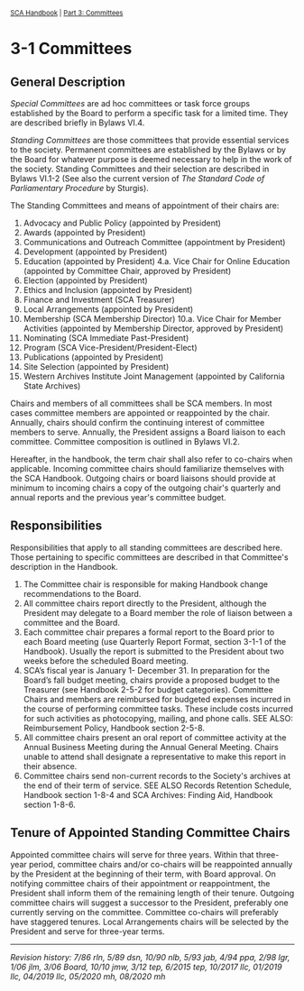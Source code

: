 <sup>[SCA Handbook](/sca-handbook/index.html) | [Part 3: Committees](../03_committees/index.html)</sup> 

# 3-1 Committees

## General Description

_Special Committees_ are ad hoc committees or task force groups established by the Board to perform a specific task for a limited time. They are described briefly in Bylaws VI.4.

_Standing Committees_ are those committees that provide essential services to the society. Permanent committees are established by the Bylaws or by the Board for whatever purpose is
deemed necessary to help in the work of the society. Standing Committees and their selection are described in Bylaws VI.1-2 (See also the current version of _The Standard Code of Parliamentary Procedure_ by Sturgis).

The Standing Committees and means of appointment of their chairs are:

1. Advocacy and Public Policy (appointed by President)
2. Awards (appointed by President)
3. Communications and Outreach Committee (appointment by President)
4. Development (appointed by President)
5. Education (appointed by President)
   4.a. Vice Chair for Online Education (appointed by Committee Chair, approved by President)
6. Election (appointed by President)
7. Ethics and Inclusion (appointed by President)
8. Finance and Investment (SCA Treasurer)
9. Local Arrangements (appointed by President)
10. Membership (SCA Membership Director)
    10.a. Vice Chair for Member Activities (appointed by Membership Director, approved by President)
11. Nominating (SCA Immediate Past-President)
12. Program (SCA Vice-President/President-Elect)
13. Publications (appointed by President)
14. Site Selection (appointed by President)
15. Western Archives Institute Joint Management (appointed by California State Archives)

Chairs and members of all committees shall be SCA members. In most cases committee members are appointed or reappointed by the chair. Annually, chairs should confirm the continuing interest of committee members to serve. Annually, the President assigns a Board liaison to each committee. Committee composition is outlined in Bylaws VI.2.

Hereafter, in the handbook, the term chair shall also refer to co-chairs when applicable. Incoming committee chairs should familiarize themselves with the SCA Handbook. Outgoing chairs or board liaisons should provide at minimum to incoming chairs a copy of the outgoing chair's quarterly and annual reports and the previous year's committee budget.

## Responsibilities

Responsibilities that apply to all standing committees are described here. Those pertaining to specific committees are described in that Committee's description in the Handbook.

1. The Committee chair is responsible for making Handbook change recommendations to the Board.
2. All committee chairs report directly to the President, although the President may delegate to a Board member the role of liaison between a committee and the Board.
3. Each committee chair prepares a formal report to the Board prior to each Board meeting (use Quarterly Report Format, section 3-1-1 of the Handbook). Usually the report is submitted to the President about two weeks before the scheduled Board meeting.
4. SCA’s fiscal year is January 1- December 31. In preparation for the Board’s fall budget meeting, chairs provide a proposed budget to the Treasurer (see Handbook 2-5-2 for budget categories). Committee Chairs and members are reimbursed for budgeted expenses incurred in the course of performing committee tasks. These include costs incurred for such activities as photocopying, mailing, and phone calls. SEE ALSO: Reimbursement Policy, Handbook section 2-5-8.
5. All committee chairs present an oral report of committee activity at the Annual Business Meeting during the Annual General Meeting. Chairs unable to attend shall designate a representative to make this report in their absence.
6. Committee chairs send non-current records to the Society's archives at the end of their term of service. SEE ALSO Records Retention Schedule, Handbook section 1-8-4 and SCA Archives: Finding Aid, Handbook section 1-8-6.

## Tenure of Appointed Standing Committee Chairs

Appointed committee chairs will serve for three years. Within that three-year period, committee chairs and/or co-chairs will be reappointed annually by the President at the beginning of their term, with Board approval. On notifying committee chairs of their appointment or reappointment, the President shall inform them of the remaining length of their tenure. Outgoing committee chairs will suggest a successor to the President, preferably one currently serving on the committee. Committee co-chairs will preferably have staggered tenures. Local Arrangements chairs will be selected by the President and serve for three-year terms.

***

_Revision history: 7/86 rln, 5/89 dsn, 10/90 nlb, 5/93 jab, 4/94 ppa, 2/98 lgr, 1/06 jlm, 3/06 Board, 10/10 jmw, 3/12 tep, 6/2015 tep, 10/2017 llc, 01/2019 llc, 04/2019 llc, 05/2020 mh, 08/2020 mh_
